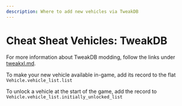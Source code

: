 ```yaml
---
description: Where to add new vehicles via TweakDB
---
```


# Cheat Sheat Vehicles: TweakDB

For more information about TweakDB modding, follow the links under [tweakxl.md](../../core-mods-explained/tweakxl.md "mention").

To make your new vehicle available in-game, add its record to the flat `Vehicle.vehicle_list.list`

To unlock a vehicle at the start of the game, add the record to `Vehicle.vehicle_list.initially_unlocked_list`
